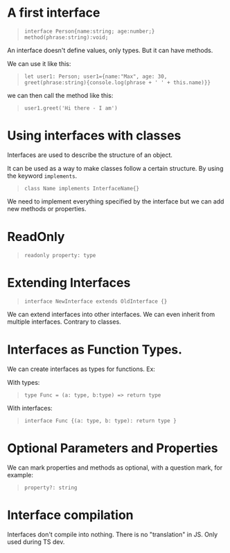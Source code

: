 # A first interface

> `interface Person{name:string; age:number;} method(phrase:string):void;`

An interface doesn't define values, only types. But it can have methods.

We can use it like this:

> `let user1: Person; user1={name:"Max", age: 30, greet(phrase:string){console.log(phrase + ' ' + this.name)}}`

we can then call the method like this:

> `user1.greet('Hi there - I am')`

# Using interfaces with classes

Interfaces are used to describe the structure of an object.

It can be used as a way to make classes follow a certain structure. By using the keyword `implements`.

> `class Name implements InterfaceName{}`

We need to implement everything specified by the interface but we can add new methods or properties.

# ReadOnly

> `readonly property: type `

# Extending Interfaces

> `interface NewInterface extends OldInterface {}`

We can extend interfaces into other interfaces. We can even inherit from multiple interfaces. Contrary to classes.

# Interfaces as Function Types.

We can create interfaces as types for functions. Ex:

With types:

> `type Func = (a: type, b:type) => return type`

With interfaces:

> `interface Func {(a: type, b: type): return type } `

# Optional Parameters and Properties

We can mark properties and methods as optional, with a question mark, for example:

> `property?: string `

# Interface compilation

Interfaces don't compile into nothing. There is no "translation" in JS. Only used during TS dev.
